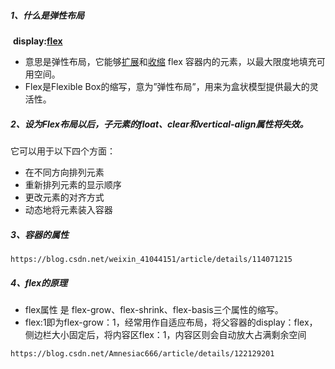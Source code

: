 ##### 1、什么是弹性布局

​	**display:[flex](https://so.csdn.net/so/search?q=flex&spm=1001.2101.3001.7020)** 

* 意思是弹性布局，它能够<u>扩展</u>和<u>收缩</u> flex 容器内的元素，以最大限度地填充可用空间。
* Flex是Flexible Box的缩写，意为”弹性布局”，用来为盒状模型提供最大的灵活性。

#####  2、**设为Flex布局以后，子元素的float、clear和vertical-align属性将失效。**

它可以用于以下四个方面：

* 在不同方向排列元素
* 重新排列元素的显示顺序
* 更改元素的对齐方式
* 动态地将元素装入容器

##### 3、容器的属性

```
https://blog.csdn.net/weixin_41044151/article/details/114071215
```

##### 4、flex的原理

* flex属性 是 flex-grow、flex-shrink、flex-basis三个属性的缩写。
* flex:1即为flex-grow：1，经常用作自适应布局，将父容器的display：flex，侧边栏大小固定后，将内容区flex：1，内容区则会自动放大占满剩余空间

```
https://blog.csdn.net/Amnesiac666/article/details/122129201
```

